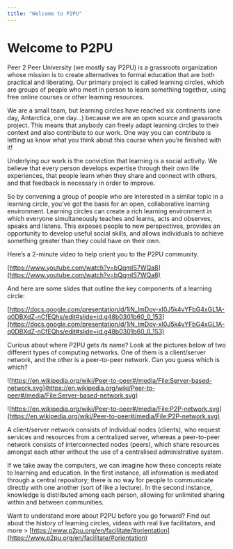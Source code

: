 ```yaml
---
title: "Welcome to P2PU"
---
```

# Welcome to P2PU

Peer 2 Peer University (we mostly say P2PU) is a grassroots organization whose mission is to create alternatives to formal education that are both practical and liberating. Our primary project is called learning circles, which are groups of people who meet in person to learn something together, using free online courses or other learning resources.

We are a small team, but learning circles have reached six continents (one day, Antarctica, one day…) because we are an open source and grassroots project. This means that anybody can freely adapt learning circles to their context and also contribute to our work. One way you can contribute is letting us know what you think about this course when you’re finished with it!

Underlying our work is the conviction that learning is a social activity. We believe that every person develops expertise through their own life experiences, that people learn when they share and connect with others, and that feedback is necessary in order to improve.

So by convening a group of people who are interested in a similar topic in a learning circle, you’ve got the basis for an open, collaborative learning environment. Learning circles can create a rich learning environment in which everyone simultaneously teaches and learns, acts and observes, speaks and listens. This exposes people to new perspectives, provides an opportunity to develop useful social skills, and allows individuals to achieve something greater than they could have on their own.

Here’s a 2-minute video to help orient you to the P2PU community.

[https://www.youtube.com/watch?v=bQqmIS7WQa8](https://www.youtube.com/watch?v=bQqmIS7WQa8) 

And here are some slides that outline the key components of a learning circle:

[https://docs.google.com/presentation/d/1iN_lmDov-xI0J5k4vYFbG4xGL1A-q0DBXdZ-nCfEQhs/edit#slide=id.g48b0301b60_0_153](https://docs.google.com/presentation/d/1iN_lmDov-xI0J5k4vYFbG4xGL1A-q0DBXdZ-nCfEQhs/edit#slide=id.g48b0301b60_0_153) 

Curious about where P2PU gets its name? Look at the pictures below of two different types of computing networks. One of them is a client/server network, and the other is a peer-to-peer network. Can you guess which is which?

![https://en.wikipedia.org/wiki/Peer-to-peer#/media/File:Server-based-network.svg](https://en.wikipedia.org/wiki/Peer-to-peer#/media/File:Server-based-network.svg)

![https://en.wikipedia.org/wiki/Peer-to-peer#/media/File:P2P-network.svg](https://en.wikipedia.org/wiki/Peer-to-peer#/media/File:P2P-network.svg)

A client/server network consists of individual nodes (clients), who request services and resources from a centralized server, whereas a peer-to-peer network consists of interconnected nodes (peers), which share resources amongst each other without the use of a centralised administrative system.

If we take away the computers, we can imagine how these concepts relate to learning and education. In the first instance, all information is mediated through a central repository; there is no way for people to communicate directly with one another (sort of like a lecture). In the second instance, knowledge is distributed among each person, allowing for unlimited sharing within and between communities. 

Want to understand more about P2PU before you go forward? Find out about the history of learning circles, videos with real live facilitators, and more > [https://www.p2pu.org/en/facilitate/#orientation](https://www.p2pu.org/en/facilitate/#orientation)

